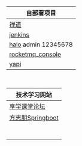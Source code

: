 

| 自部署项目                                                   |
| ------------------------------------------------------------ |
| [禅道](http://120.24.170.89:8065/index.php)                  |
| [jenkins](http://120.24.170.89:8080)                         |
| [halo](http://120.24.87.121:8090/admin/index.html#/dashboard)  admin 12345678 |
| [rocketmq_console](http://120.24.87.121:8099/#/)             |
| [yapi](http://120.24.170.89:3000/group/11)                   |

​    

| 技术学习网站                                                 |
| ------------------------------------------------------------ |
| [享学课堂论坛](http://bbs.xiangxueketang.cn/pins/recommended) |
| [方志朋Springboot](https://www.fangzhipeng.com/)             |
|                                                              |
|                                                              |
|                                                              |
|                                                              |
|                                                              |
|                                                              |
|                                                              |

